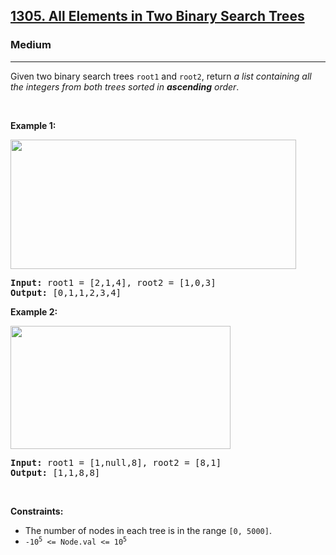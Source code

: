 <h2><a href="https://leetcode.com/problems/all-elements-in-two-binary-search-trees/">1305. All Elements in Two Binary Search Trees</a></h2><h3>Medium</h3><hr><div style="user-select: auto;"><p style="user-select: auto;">Given two binary search trees <code style="user-select: auto;">root1</code> and <code style="user-select: auto;">root2</code>, return <em style="user-select: auto;">a list containing all the integers from both trees sorted in <strong style="user-select: auto;">ascending</strong> order</em>.</p>

<p style="user-select: auto;">&nbsp;</p>
<p style="user-select: auto;"><strong style="user-select: auto;">Example 1:</strong></p>
<img alt="" src="https://assets.leetcode.com/uploads/2019/12/18/q2-e1.png" style="width: 457px; height: 207px; user-select: auto;">
<pre style="user-select: auto;"><strong style="user-select: auto;">Input:</strong> root1 = [2,1,4], root2 = [1,0,3]
<strong style="user-select: auto;">Output:</strong> [0,1,1,2,3,4]
</pre>

<p style="user-select: auto;"><strong style="user-select: auto;">Example 2:</strong></p>
<img alt="" src="https://assets.leetcode.com/uploads/2019/12/18/q2-e5-.png" style="width: 352px; height: 197px; user-select: auto;">
<pre style="user-select: auto;"><strong style="user-select: auto;">Input:</strong> root1 = [1,null,8], root2 = [8,1]
<strong style="user-select: auto;">Output:</strong> [1,1,8,8]
</pre>

<p style="user-select: auto;">&nbsp;</p>
<p style="user-select: auto;"><strong style="user-select: auto;">Constraints:</strong></p>

<ul style="user-select: auto;">
	<li style="user-select: auto;">The number of nodes in each tree is in the range <code style="user-select: auto;">[0, 5000]</code>.</li>
	<li style="user-select: auto;"><code style="user-select: auto;">-10<sup style="user-select: auto;">5</sup> &lt;= Node.val &lt;= 10<sup style="user-select: auto;">5</sup></code></li>
</ul>
</div>